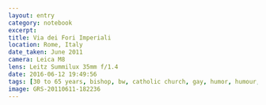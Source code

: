 ```yaml
--- 
layout: entry
category: notebook
excerpt:
title: Via dei Fori Imperiali
location: Rome, Italy
date_taken: June 2011
camera: Leica M8
lens: Leitz Summilux 35mm f/1.4
date: 2016-06-12 19:49:56
tags: [30 to 65 years, bishop, bw, catholic church, gay, humor, humour, men, persecution, religion, stilts, street, tall, tree]
image: GRS-20110611-182236
---
```

